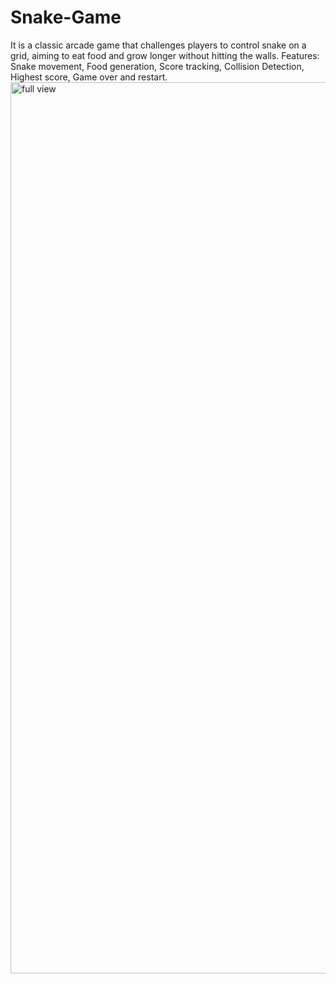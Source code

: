 # Snake-Game
It is a classic arcade game that challenges players to control snake on a grid, aiming to eat food and grow longer without hitting the walls.
Features: Snake movement, Food generation, Score tracking, Collision Detection, Highest score, Game over and restart.
<img width="1426" alt="full view" src="https://github.com/Rohit84435/Snake-Game/assets/89899254/89952825-33d7-4c2b-8e88-d010183c9e84">
